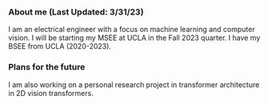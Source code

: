### About me (Last Updated: 3/31/23)

I am an electrical engineer with a focus on machine learning and computer vision. I will be starting my MSEE at UCLA in the Fall 2023 quarter. I have my BSEE from UCLA (2020-2023).

### Plans for the future

I am also working on a personal research project in transformer architecture in 2D vision transformers.
